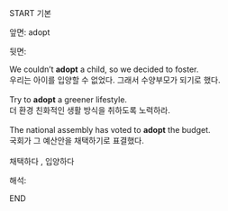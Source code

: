 START
기본

앞면:
adopt


뒷면:
<div>We couldn’t <strong>adopt</strong> a child, so we decided to foster. <br>우리는 아이를 입양할 수 없었다. 그래서 수양부모가 되기로 했다.</div><br><div>Try to <strong>adopt</strong> a greener lifestyle. </div><div><div>더 환경 친화적인 생활 방식을 취하도록 노력하라.<br><br><div>The national assembly has voted to <strong>adopt</strong> the budget. </div><div><div>국회가 그 예산안을 채택하기로 표결했다.</div></div></div></div><br>채택하다 , 입양하다<br>


해석:

END